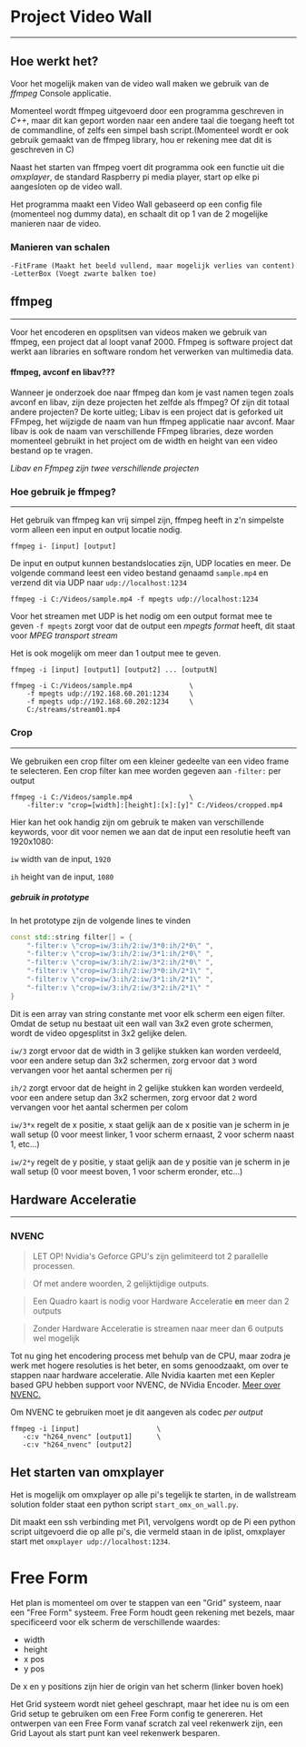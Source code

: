 # Project Video Wall
---


## Hoe werkt het?
Voor het mogelijk maken van de video wall maken we gebruik van de *ffmpeg* Console applicatie. 

Momenteel wordt ffmpeg uitgevoerd door een programma geschreven in *C++*, maar dit kan geport worden naar een andere taal die toegang heeft tot de commandline, of zelfs een simpel bash script.(Momenteel wordt er ook gebruik gemaakt van de ffmpeg library, hou er rekening mee dat dit is geschreven in C)

Naast het starten van ffmpeg voert dit programma ook een functie uit die *omxplayer*, de standard Raspberry pi media player, start op elke pi aangesloten op de video wall.

Het programma maakt een Video Wall gebaseerd op een config file (momenteel nog dummy data), en schaalt dit op 1 van de 2 mogelijke manieren naar de video.

### Manieren van schalen
    -FitFrame (Maakt het beeld vullend, maar mogelijk verlies van content)
    -LetterBox (Voegt zwarte balken toe)

## ffmpeg
---
Voor het encoderen en opsplitsen van videos maken we gebruik van ffmpeg, een project dat al loopt vanaf 2000. Ffmpeg is software project dat werkt aan libraries en software rondom het verwerken van multimedia data.

#### ffmpeg, avconf en libav???
Wanneer je onderzoek doe naar ffmpeg dan kom je vast namen tegen zoals avconf en libav, zijn deze projecten het zelfde als ffmpeg? Of zijn dit totaal andere projecten?
De korte uitleg; 
Libav is een project dat is geforked uit FFmpeg, het wijzigde de naam van hun ffmpeg applicatie naar avconf.
Maar libav is ook de naam van verschillende FFmpeg libraries, deze worden momenteel gebruikt in het project om de width en height van een video bestand op te vragen.

*Libav en Ffmpeg zijn twee verschillende projecten*

### Hoe gebruik je ffmpeg?
---
Het gebruik van ffmpeg kan vrij simpel zijn, ffmpeg heeft in z'n simpelste vorm alleen een input en output locatie nodig.

```ffmpeg i- [input] [output]```

De input en output kunnen bestandslocaties zijn, UDP locaties en meer.
De volgende command leest een video bestand genaamd `sample.mp4` en verzend dit via UDP naar `udp://localhost:1234`

```ffmpeg -i C:/Videos/sample.mp4 -f mpegts udp://localhost:1234```

Voor het streamen met UDP is het nodig om een output format mee te geven
`-f mpegts` zorgt voor dat de output een *mpegts format* heeft, dit staat voor *MPEG transport stream*

Het is ook mogelijk om meer dan 1 output mee te geven.

```ffmpeg -i [input] [output1] [output2] ... [outputN]```

```
ffmpeg -i C:/Videos/sample.mp4              \
    -f mpegts udp://192.168.60.201:1234     \
    -f mpegts udp://192.168.60.202:1234     \
    C:/streams/stream01.mp4
```

### Crop
---
We gebruiken een crop filter om een kleiner gedeelte van een video frame te selecteren. Een crop filter kan mee worden gegeven aan `-filter:` per output

```
ffmpeg -i C:/Videos/sample.mp4              \
    -filter:v "crop=[width]:[height]:[x]:[y]" C:/Videos/cropped.mp4
```

Hier kan het ook handig zijn om gebruik te maken van verschillende keywords, voor dit voor nemen we aan dat de input een resolutie heeft van 1920x1080:

`iw` width van de input, `1920`

`ih` height van de input, `1080`

##### gebruik in prototype
In het prototype zijn de volgende lines te vinden
```c++
const std::string filter[] = {
    "-filter:v \"crop=iw/3:ih/2:iw/3*0:ih/2*0\" ",
    "-filter:v \"crop=iw/3:ih/2:iw/3*1:ih/2*0\" ",
    "-filter:v \"crop=iw/3:ih/2:iw/3*2:ih/2*0\" ",
    "-filter:v \"crop=iw/3:ih/2:iw/3*0:ih/2*1\" ",
    "-filter:v \"crop=iw/3:ih/2:iw/3*1:ih/2*1\" ",
    "-filter:v \"crop=iw/3:ih/2:iw/3*2:ih/2*1\" "
}
```
Dit is een array van string constante met voor elk scherm een eigen filter. Omdat de setup nu bestaat uit een wall van 3x2 even grote schermen, wordt de video opgesplitst in 3x2 gelijke delen.

`iw/3` zorgt ervoor dat de width in 3 gelijke stukken kan worden verdeeld, voor een andere setup dan 3x2 schermen, zorg ervoor dat `3` word vervangen voor het aantal schermen per rij

`ih/2` zorgt ervoor dat de height in 2 gelijke stukken kan worden verdeeld, voor een andere setup dan 3x2 schermen, zorg ervoor dat `2` word vervangen voor het aantal schermen per colom

`iw/3*x` regelt de x positie, x staat gelijk aan de x positie van je scherm in je wall setup (0 voor meest linker, 1 voor scherm ernaast, 2 voor scherm naast 1, etc...)

`iw/2*y` regelt de y positie, y staat gelijk aan de y positie van je scherm in je wall setup (0 voor meest boven, 1 voor scherm eronder, etc...)

## Hardware Acceleratie
---
### NVENC
> LET OP! Nvidia's Geforce GPU's zijn gelimiteerd tot 2 parallelle processen.

> Of met andere woorden, 2 gelijktijdige outputs.

> Een Quadro kaart is nodig voor Hardware Acceleratie **en** meer dan 2 outputs

> Zonder Hardware Acceleratie is streamen naar meer dan 6 outputs wel mogelijk

Tot nu ging het encodering process met behulp van de CPU, maar zodra je werk met hogere resoluties is het beter, en soms genoodzaakt, om over te stappen naar hardware acceleratie. Alle Nvidia kaarten met een Kepler based GPU hebben support voor NVENC, de NVidia Encoder. [Meer over NVENC.](https://en.wikipedia.org/wiki/Nvidia_NVENC "Wikipedia artikel")

Om NVENC te gebruiken moet je dit aangeven als codec *per output*

```
ffmpeg -i [input]                   \
   -c:v "h264_nvenc" [output1]      \
   -c:v "h264_nvenc" [output2]
```

## Het starten van omxplayer
Het is mogelijk om omxplayer op alle pi's tegelijk te starten, in de wallstream solution folder staat een python script `start_omx_on_wall.py`.

Dit maakt een ssh verbinding met Pi1, vervolgens wordt op de Pi een python script uitgevoerd die op alle pi's, die vermeld staan in de iplist, omxplayer start met `omxplayer udp://localhost:1234`.

# Free Form
Het plan is momenteel om over te stappen van een "Grid" systeem, naar een "Free Form" systeem.
Free Form houdt geen rekening met bezels, maar specificeerd voor elk scherm de verschillende waardes:

- width
- height
- x pos
- y pos

De x en y positions zijn hier de origin van het scherm (linker boven hoek)

Het Grid systeem wordt niet geheel geschrapt, maar het idee nu is om een Grid setup te gebruiken om een Free Form config te genereren.
Het ontwerpen van een Free Form vanaf scratch zal veel rekenwerk zijn, een Grid Layout als start punt kan veel rekenwerk besparen.